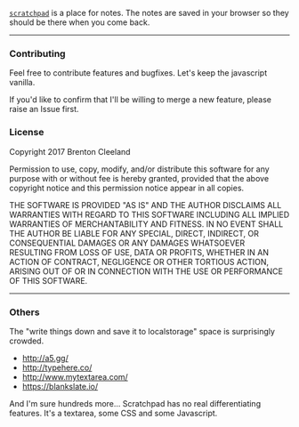 [`scratchpad`](https://sesh.github.io/scratchpad/) is a place for notes. The notes are saved in your browser so they should be there when you come back.

---

### Contributing

Feel free to contribute features and bugfixes. Let's keep the javascript vanilla.

If you'd like to confirm that I'll be willing to merge a new feature, please raise an Issue first.


### License

Copyright 2017 Brenton Cleeland

Permission to use, copy, modify, and/or distribute this software for any purpose with or without fee is hereby granted, provided that the above copyright notice and this permission notice appear in all copies.

THE SOFTWARE IS PROVIDED "AS IS" AND THE AUTHOR DISCLAIMS ALL WARRANTIES WITH REGARD TO THIS SOFTWARE INCLUDING ALL IMPLIED WARRANTIES OF MERCHANTABILITY AND FITNESS. IN NO EVENT SHALL THE AUTHOR BE LIABLE FOR ANY SPECIAL, DIRECT, INDIRECT, OR CONSEQUENTIAL DAMAGES OR ANY DAMAGES WHATSOEVER RESULTING FROM LOSS OF USE, DATA OR PROFITS, WHETHER IN AN ACTION OF CONTRACT, NEGLIGENCE OR OTHER TORTIOUS ACTION, ARISING OUT OF OR IN CONNECTION WITH THE USE OR PERFORMANCE OF THIS SOFTWARE.

---

### Others

The "write things down and save it to localstorage" space is surprisingly crowded.

- http://a5.gg/
- http://typehere.co/
- http://www.mytextarea.com/
- https://blankslate.io/

And I'm sure hundreds more... Scratchpad has no real differentiating features. It's a textarea, some CSS and some Javascript.
